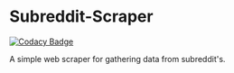 # Subreddit-Scraper

[![Codacy Badge](https://api.codacy.com/project/badge/Grade/a2524ee0197c4c3e8377e8f01c3c4fde)](https://app.codacy.com/gh/Xenios91/Subreddit-Scraper?utm_source=github.com&utm_medium=referral&utm_content=Xenios91/Subreddit-Scraper&utm_campaign=Badge_Grade)

A simple web scraper for gathering data from subreddit's.
